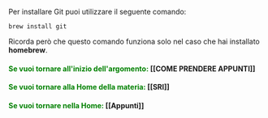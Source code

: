 Per installare Git puoi utilizzare il seguente comando: 

	brew install git

Ricorda però che questo comando funziona solo nel caso che hai installato **homebrew**.


#### <span style="color:green"> Se vuoi tornare all'inizio dell'argomento:</span> [[COME PRENDERE APPUNTI]]

#### <span style="color:green"> Se vuoi tornare alla Home della materia: </span>[[SRI]]
#### <span style="color:green"> Se vuoi tornare nella Home: </span>[[Appunti]]
